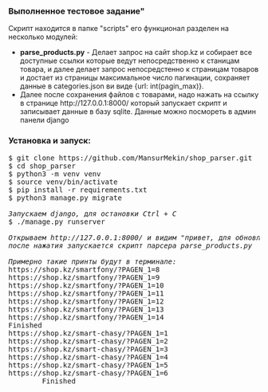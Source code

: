 ### Выполненное тестовое задание"

Скрипт находится в папке "scripts" его функционал разделен на несколько модулей:

<ul>
  <li><b>parse_products.py</b> - Делает запрос на сайт shop.kz и собирает все доступные ссылки которые ведут непосредственно к станицам товара, и далее делает запрос непосредстенно к страницам товаров и достает из страницы максимальное число пагинации, cохраняет данные в categories.json ви  виде {url: int(pagin_max)}.
  <li>Далее после сохранения файлов с товарами, надо нажать на ссылку в 
  странице http://127.0.0.1:8000/ который запускает скрипт и записывает данные в базу sqlite.
  Данные можно посмореть в админ панели django</li>
</ul>


### Установка и запуск:


<pre>
$ git clone https://github.com/MansurMekin/shop_parser.git
$ cd shop_parser
$ python3 -m venv venv
$ source venv/bin/activate
$ pip install -r requirements.txt
$ python3 manage.py migrate

<i>Запускаем django, для остановки Ctrl + C</i>
$ ./manage.py runserver 

<i>Открываем http://127.0.0.1:8000/ и видим "привет, для обновления базы нажмите сюда(ссылка)"</i>
<i>после нажатия запускается скрипт парсера parse_products.py</i>

<i>Примерно такие принты будут в терминале:</i>
https://shop.kz/smartfony/?PAGEN_1=8
https://shop.kz/smartfony/?PAGEN_1=9
https://shop.kz/smartfony/?PAGEN_1=10
https://shop.kz/smartfony/?PAGEN_1=11
https://shop.kz/smartfony/?PAGEN_1=12
https://shop.kz/smartfony/?PAGEN_1=13
https://shop.kz/smartfony/?PAGEN_1=14
Finished
https://shop.kz/smart-chasy/?PAGEN_1=1
https://shop.kz/smart-chasy/?PAGEN_1=2
https://shop.kz/smart-chasy/?PAGEN_1=3
https://shop.kz/smart-chasy/?PAGEN_1=4
https://shop.kz/smart-chasy/?PAGEN_1=5
https://shop.kz/smart-chasy/?PAGEN_1=6
        Finished
</pre>
